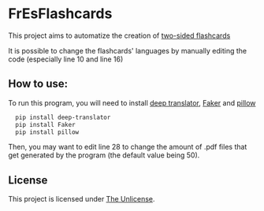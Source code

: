 # FrEsFlashcards

This project aims to automatize the creation of [two-sided flashcards](https://en.wikipedia.org/wiki/Flashcard)

It is possible to change the flashcards' languages by manually editing the code (especially line 10 and line 16)
## How to use:

To run this program, you will need to install [deep translator](https://pypi.org/project/deep-translator/), [Faker](https://pypi.org/project/Faker/) and [pillow](https://pypi.org/project/pillow/)
```bash
  pip install deep-translator
  pip install Faker
  pip install pillow
```
Then, you may want to edit line 28 to change the amount of .pdf files that get generated by the program (the default value being 50).
    
## License

This project is licensed under [The Unlicense](https://choosealicense.com/licenses/unlicense/).
